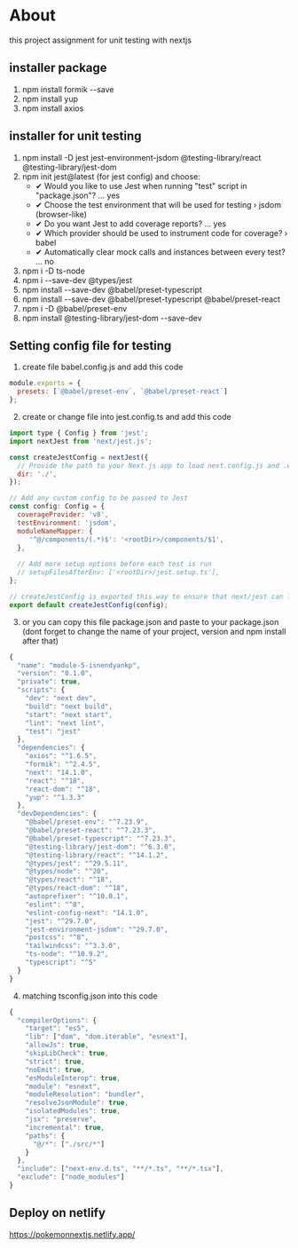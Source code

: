 # About
this project assignment for unit testing with nextjs

## installer package

1. npm install formik --save
2. npm install yup
3. npm install axios

## installer for unit testing

1. npm install -D jest jest-environment-jsdom @testing-library/react @testing-library/jest-dom
2. npm init jest@latest (for jest config) and choose:
    - ✔ Would you like to use Jest when running "test" script in "package.json"? … yes
    - ✔ Choose the test environment that will be used for testing › jsdom (browser-like)
    - ✔ Do you want Jest to add coverage reports? … yes
    - ✔ Which provider should be used to instrument code for coverage? › babel
    - ✔ Automatically clear mock calls and instances between every test? … no
3. npm i -D ts-node
4. npm i --save-dev @types/jest
5. npm install --save-dev @babel/preset-typescript
6. npm install --save-dev @babel/preset-typescript @babel/preset-react
7. npm i -D @babel/preset-env
8. npm install @testing-library/jest-dom --save-dev

## Setting config file for testing

1. create file babel.config.js and add this code
```javascript
module.exports = {
  presets: [`@babel/preset-env`, `@babel/preset-react`]
};
```

2. create or change file into jest.config.ts and add this code
```javascript
import type { Config } from 'jest';
import nextJest from 'next/jest.js';

const createJestConfig = nextJest({
  // Provide the path to your Next.js app to load next.config.js and .env files in your test environment
  dir: './',
});

// Add any custom config to be passed to Jest
const config: Config = {
  coverageProvider: 'v8',
  testEnvironment: 'jsdom',
  moduleNameMapper: {
     '^@/components/(.*)$': '<rootDir>/components/$1',
  },
    
  // Add more setup options before each test is run
  // setupFilesAfterEnv: ['<rootDir>/jest.setup.ts'],
};

// createJestConfig is exported this way to ensure that next/jest can load the Next.js config which is async
export default createJestConfig(config);
```

3. or you can copy this file package.json and paste to your package.json (dont forget to change the name of your project, version and npm install after that)
```javascript
{
  "name": "module-5-isnendyankp",
  "version": "0.1.0",
  "private": true,
  "scripts": {
    "dev": "next dev",
    "build": "next build",
    "start": "next start",
    "lint": "next lint",
    "test": "jest"
  },
  "dependencies": {
    "axios": "^1.6.5",
    "formik": "^2.4.5",
    "next": "14.1.0",
    "react": "^18",
    "react-dom": "^18",
    "yup": "^1.3.3"
  },
  "devDependencies": {
    "@babel/preset-env": "^7.23.9",
    "@babel/preset-react": "^7.23.3",
    "@babel/preset-typescript": "^7.23.3",
    "@testing-library/jest-dom": "^6.3.0",
    "@testing-library/react": "^14.1.2",
    "@types/jest": "^29.5.11",
    "@types/node": "^20",
    "@types/react": "^18",
    "@types/react-dom": "^18",
    "autoprefixer": "^10.0.1",
    "eslint": "^8",
    "eslint-config-next": "14.1.0",
    "jest": "^29.7.0",
    "jest-environment-jsdom": "^29.7.0",
    "postcss": "^8",
    "tailwindcss": "^3.3.0",
    "ts-node": "^10.9.2",
    "typescript": "^5"
  }
}
```

4. matching tsconfig.json into this code
```javascript
{
  "compilerOptions": {
    "target": "es5",
    "lib": ["dom", "dom.iterable", "esnext"],
    "allowJs": true,
    "skipLibCheck": true,
    "strict": true,
    "noEmit": true,
    "esModuleInterop": true,
    "module": "esnext",
    "moduleResolution": "bundler",
    "resolveJsonModule": true,
    "isolatedModules": true,
    "jsx": "preserve",
    "incremental": true,
    "paths": {
      "@/*": ["./src/*"]
    }
  },
  "include": ["next-env.d.ts", "**/*.ts", "**/*.tsx"],
  "exclude": ["node_modules"]
}
```

## Deploy on netlify

https://pokemonnextjs.netlify.app/